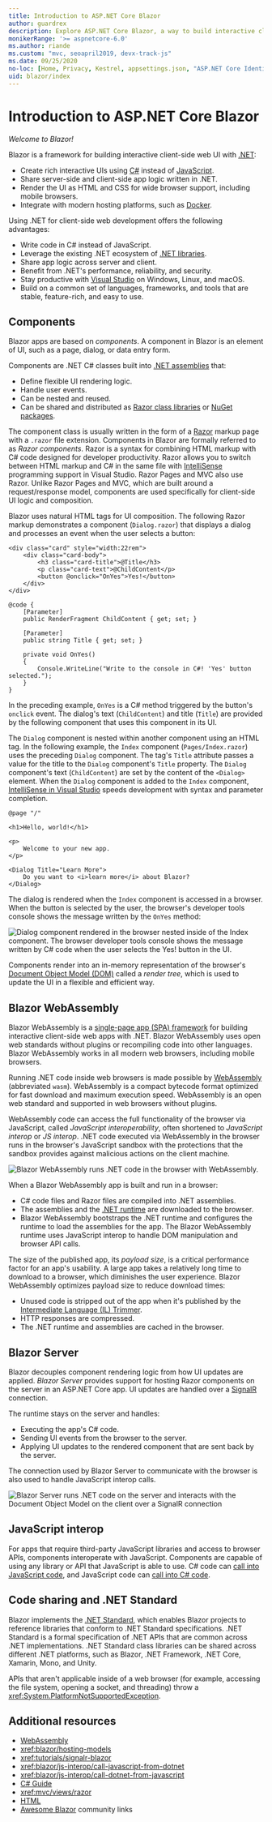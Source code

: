 ```yaml
---
title: Introduction to ASP.NET Core Blazor
author: guardrex
description: Explore ASP.NET Core Blazor, a way to build interactive client-side web UI with .NET in an ASP.NET Core app.
monikerRange: '>= aspnetcore-6.0'
ms.author: riande
ms.custom: "mvc, seoapril2019, devx-track-js"
ms.date: 09/25/2020
no-loc: [Home, Privacy, Kestrel, appsettings.json, "ASP.NET Core Identity", cookie, Cookie, Blazor, "Blazor Server", "Blazor WebAssembly", "Identity", "Let's Encrypt", Razor, SignalR]
uid: blazor/index
---
```

# Introduction to ASP.NET Core Blazor

*Welcome to Blazor!*

Blazor is a framework for building interactive client-side web UI with [.NET](/dotnet/standard/tour):

* Create rich interactive UIs using [C#](/dotnet/csharp/) instead of [JavaScript](https://www.javascript.com).
* Share server-side and client-side app logic written in .NET.
* Render the UI as HTML and CSS for wide browser support, including mobile browsers.
* Integrate with modern hosting platforms, such as [Docker](/dotnet/standard/microservices-architecture/container-docker-introduction/index).

Using .NET for client-side web development offers the following advantages:

* Write code in C# instead of JavaScript.
* Leverage the existing .NET ecosystem of [.NET libraries](/dotnet/standard/class-libraries).
* Share app logic across server and client.
* Benefit from .NET's performance, reliability, and security.
* Stay productive with [Visual Studio](https://visualstudio.microsoft.com) on Windows, Linux, and macOS.
* Build on a common set of languages, frameworks, and tools that are stable, feature-rich, and easy to use.

## Components

Blazor apps are based on *components*. A component in Blazor is an element of UI, such as a page, dialog, or data entry form.

Components are .NET C# classes built into [.NET assemblies](/dotnet/standard/assembly/) that:

* Define flexible UI rendering logic.
* Handle user events.
* Can be nested and reused.
* Can be shared and distributed as [Razor class libraries](xref:razor-pages/ui-class) or [NuGet packages](/nuget/what-is-nuget).

The component class is usually written in the form of a [Razor](xref:mvc/views/razor) markup page with a `.razor` file extension. Components in Blazor are formally referred to as *Razor components*. Razor is a syntax for combining HTML markup with C# code designed for developer productivity. Razor allows you to switch between HTML markup and C# in the same file with [IntelliSense](/visualstudio/ide/using-intellisense) programming support in Visual Studio. Razor Pages and MVC also use Razor. Unlike Razor Pages and MVC, which are built around a request/response model, components are used specifically for client-side UI logic and composition.

Blazor uses natural HTML tags for UI composition. The following Razor markup demonstrates a component (`Dialog.razor`) that displays a dialog and processes an event when the user selects a button:

```razor
<div class="card" style="width:22rem">
    <div class="card-body">
        <h3 class="card-title">@Title</h3>
        <p class="card-text">@ChildContent</p>
        <button @onclick="OnYes">Yes!</button>
    </div>
</div>

@code {
    [Parameter]
    public RenderFragment ChildContent { get; set; }

    [Parameter]
    public string Title { get; set; }

    private void OnYes()
    {
        Console.WriteLine("Write to the console in C#! 'Yes' button selected.");
    }
}
```

In the preceding example, `OnYes` is a C# method triggered by the button's `onclick` event. The dialog's text (`ChildContent`) and title (`Title`) are provided by the following component that uses this component in its UI.

The `Dialog` component is nested within another component using an HTML tag. In the following example, the `Index` component (`Pages/Index.razor`) uses the preceding `Dialog` component. The tag's `Title` attribute passes a value for the title to the `Dialog` component's `Title` property.  The `Dialog` component's text (`ChildContent`) are set by the content of the `<Dialog>` element. When the `Dialog` component is added to the `Index` component, [IntelliSense in Visual Studio](/visualstudio/ide/using-intellisense) speeds development with syntax and parameter completion.

```razor
@page "/"

<h1>Hello, world!</h1>

<p>
    Welcome to your new app.
</p>

<Dialog Title="Learn More">
    Do you want to <i>learn more</i> about Blazor?
</Dialog>
```

The dialog is rendered when the `Index` component is accessed in a browser. When the button is selected by the user, the browser's developer tools console shows the message written by the `OnYes` method:

![Dialog component rendered in the browser nested inside of the Index component. The browser developer tools console shows the message written by C# code when the user selects the Yes! button in the UI.](index/_static/dialog.png)

Components render into an in-memory representation of the browser's [Document Object Model (DOM)](https://developer.mozilla.org/docs/Web/API/Document_Object_Model/Introduction) called a *render tree*, which is used to update the UI in a flexible and efficient way.

## Blazor WebAssembly

Blazor WebAssembly is a [single-page app (SPA) framework](/dotnet/architecture/modern-web-apps-azure/choose-between-traditional-web-and-single-page-apps) for building interactive client-side web apps with .NET. Blazor WebAssembly uses open web standards without plugins or recompiling code into other languages. Blazor WebAssembly works in all modern web browsers, including mobile browsers.

Running .NET code inside web browsers is made possible by [WebAssembly](https://webassembly.org) (abbreviated `wasm`). WebAssembly is a compact bytecode format optimized for fast download and maximum execution speed. WebAssembly is an open web standard and supported in web browsers without plugins.

WebAssembly code can access the full functionality of the browser via JavaScript, called *JavaScript interoperability*, often shortened to *JavaScript interop* or *JS interop*. .NET code executed via WebAssembly in the browser runs in the browser's JavaScript sandbox with the protections that the sandbox provides against malicious actions on the client machine.

![Blazor WebAssembly runs .NET code in the browser with WebAssembly.](index/_static/blazor-webassembly.png)

When a Blazor WebAssembly app is built and run in a browser:

* C# code files and Razor files are compiled into .NET assemblies.
* The assemblies and the [.NET runtime](/dotnet/framework/get-started/overview) are downloaded to the browser.
* Blazor WebAssembly bootstraps the .NET runtime and configures the runtime to load the assemblies for the app. The Blazor WebAssembly runtime uses JavaScript interop to handle DOM manipulation and browser API calls.

The size of the published app, its *payload size*, is a critical performance factor for an app's usability. A large app takes a relatively long time to download to a browser, which diminishes the user experience. Blazor WebAssembly optimizes payload size to reduce download times:

* Unused code is stripped out of the app when it's published by the [Intermediate Language (IL) Trimmer](xref:blazor/host-and-deploy/configure-trimmer).
* HTTP responses are compressed.
* The .NET runtime and assemblies are cached in the browser.

## Blazor Server

Blazor decouples component rendering logic from how UI updates are applied. *Blazor Server* provides support for hosting Razor components on the server in an ASP.NET Core app. UI updates are handled over a [SignalR](xref:signalr/introduction) connection.

The runtime stays on the server and handles:

* Executing the app's C# code.
* Sending UI events from the browser to the server.
* Applying UI updates to the rendered component that are sent back by the server.

The connection used by Blazor Server to communicate with the browser is also used to handle JavaScript interop calls.

![Blazor Server runs .NET code on the server and interacts with the Document Object Model on the client over a SignalR connection](index/_static/blazor-server.png)

## JavaScript interop

For apps that require third-party JavaScript libraries and access to browser APIs, components interoperate with JavaScript. Components are capable of using any library or API that JavaScript is able to use. C# code can [call into JavaScript code](xref:blazor/js-interop/call-javascript-from-dotnet), and JavaScript code can [call into C# code](xref:blazor/js-interop/call-dotnet-from-javascript).

## Code sharing and .NET Standard

Blazor implements the [.NET Standard](/dotnet/standard/net-standard), which enables Blazor projects to reference libraries that conform to .NET Standard specifications. .NET Standard is a formal specification of .NET APIs that are common across .NET implementations. .NET Standard class libraries can be shared across different .NET platforms, such as Blazor, .NET Framework, .NET Core, Xamarin, Mono, and Unity.

APIs that aren't applicable inside of a web browser (for example, accessing the file system, opening a socket, and threading) throw a <xref:System.PlatformNotSupportedException>.

## Additional resources

* [WebAssembly](https://webassembly.org)
* <xref:blazor/hosting-models>
* <xref:tutorials/signalr-blazor>
* <xref:blazor/js-interop/call-javascript-from-dotnet>
* <xref:blazor/js-interop/call-dotnet-from-javascript>
* [C# Guide](/dotnet/csharp/)
* <xref:mvc/views/razor>
* [HTML](https://www.w3.org/html/)
* [Awesome Blazor](https://github.com/AdrienTorris/awesome-blazor) community links
